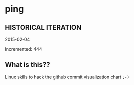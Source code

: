 # ping

## HISTORICAL ITERATION
2015-02-04

Incremented: 444

## What is this?? 
Linux skills to hack the github commit visualization chart `;-)`
